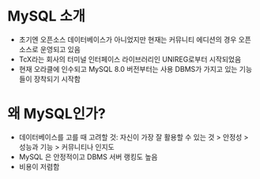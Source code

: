 # MySQL 소개

- 초기엔 오픈소스 데이터베이스가 아니었지만 현재는 커뮤니티 에디션의 경우 오픈소스로 운영되고 있음
- TcX라는 회사의 터미널 인터페이스 라이브러리인 UNIREG로부터 시작되었음
- 현재 오라클에 인수되고 MySQL 8.0 버전부터는 사용 DBMS가 가지고 있는 기능들이 장착되기 시작함

# 왜 MySQL인가?

- 데이터베이스를 고를 때 고려할 것: 자신이 가장 잘 활용할 수 있는 것 > 안정성 > 성능과 기능 > 커뮤니티나 인지도
- MySQL 은 안정적이고 DBMS 서버 랭킹도 높음
- 비용이 저렴함
